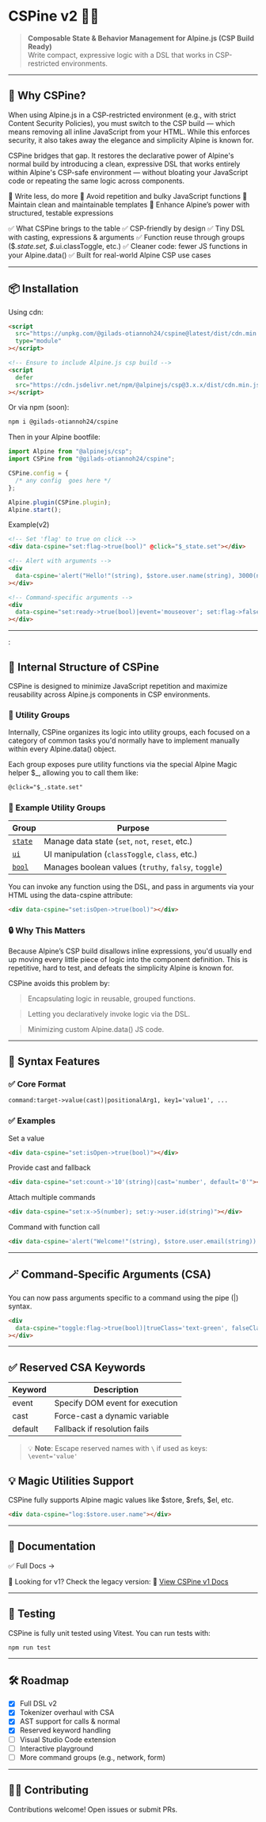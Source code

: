 # CSPine v2 🧠✨

> **Composable State & Behavior Management for Alpine.js (CSP Build Ready)**  
> Write compact, expressive logic with a DSL that works in CSP-restricted environments.

---

## 🚀 Why CSPine?

When using Alpine.js in a CSP-restricted environment (e.g., with strict Content Security Policies), you must switch to the CSP build — which means removing all inline JavaScript from your HTML. While this enforces security, it also takes away the elegance and simplicity Alpine is known for.

CSPine bridges that gap.
It restores the declarative power of Alpine's normal build by introducing a clean, expressive DSL that works entirely within Alpine's CSP-safe environment — without bloating your JavaScript code or repeating the same logic across components.

🔹 Write less, do more
🔹 Avoid repetition and bulky JavaScript functions
🔹 Maintain clean and maintainable templates
🔹 Enhance Alpine’s power with structured, testable expressions

✅ What CSPine brings to the table
✅ CSP-friendly by design
✅ Tiny DSL with casting, expressions & arguments
✅ Function reuse through groups ($_.state.set, $_.ui.classToggle, etc.)
✅ Cleaner code: fewer JS functions in your Alpine.data()
✅ Built for real-world Alpine CSP use cases

---

## 📦 Installation

Using cdn:

<!-- TODO Update cdn link -->

```html Copy Edit
<script
  src="https://unpkg.com/@gilads-otiannoh24/cspine@latest/dist/cdn.min.js"
  type="module"
></script>

<!-- Ensure to include Alpine.js csp build -->
<script
  defer
  src="https://cdn.jsdelivr.net/npm/@alpinejs/csp@3.x.x/dist/cdn.min.js"
></script>
```

Or via npm (soon):

```bash
npm i @gilads-otiannoh24/cspine
```

Then in your Alpine bootfile:

```js
import Alpine from "@alpinejs/csp";
import CSPine from "@gilads-otiannoh24/cspine";

CSPine.config = {
  /* any config  goes here */
};

Alpine.plugin(CSPine.plugin);
Alpine.start();
```

Example(v2)

```html
<!-- Set 'flag' to true on click -->
<div data-cspine="set:flag->true(bool)" @click="$_state.set"></div>

<!-- Alert with arguments -->
<div
  data-cspine='alert("Hello!"(string), $store.user.name(string), 3000(number))'
></div>

<!-- Command-specific arguments -->
<div
  data-cspine="set:ready->true(bool)|event='mouseover'; set:flag->false(bool)|event='click'"
></div>
```

---

:

## 🧩 Internal Structure of CSPine

CSPine is designed to minimize JavaScript repetition and maximize reusability across Alpine.js components in CSP environments.

### 🔧 Utility Groups

Internally, CSPine organizes its logic into utility groups, each focused on a category of common tasks you'd normally have to implement manually within every Alpine.data() object.

Each group exposes pure utility functions via the special Alpine Magic helper $\_, allowing you to call them like:

```html
@click="$_.state.set"
```

### 🔹 Example Utility Groups

| Group                           | Purpose                                              |
| ------------------------------- | ---------------------------------------------------- |
| [`state`](docs/groups/state.md) | Manage data state (`set`, `not`, `reset`, etc.)      |
| [`ui`](docs/groups/ui.md)       | UI manipulation (`classToggle`, `class`, etc.)       |
| [`bool`](docs/groups/bool.md)   | Manages boolean values (`truthy`, `falsy`, `toggle`) |

You can invoke any function using the DSL, and pass in arguments via your HTML using the data-cspine attribute:

```html
<div data-cspine="set:isOpen->true(bool)"></div>
```

### 🔒 Why This Matters

Because Alpine’s CSP build disallows inline expressions, you'd usually end up moving every little piece of logic into the component definition. This is repetitive, hard to test, and defeats the simplicity Alpine is known for.

CSPine avoids this problem by:

> Encapsulating logic in reusable, grouped functions.

> Letting you declaratively invoke logic via the DSL.

> Minimizing custom Alpine.data() JS code.

---

## 🔑 Syntax Features

### ✅ Core Format

```txt Copy Edit
command:target->value(cast)|positionalArg1, key1='value1', ...
```

### ✅ Examples

Set a value

```html
<div data-cspine="set:isOpen->true(bool)"></div>
```

Provide cast and fallback

```html
<div data-cspine="set:count->'10'(string)|cast='number', default='0'"></div>
```

Attach multiple commands

```html
<div data-cspine="set:x->5(number); set:y->user.id(string)"></div>
```

Command with function call

```html
<div data-cspine='alert("Welcome!"(string), $store.user.email(string))'></div>
```

---

## 🪄 Command-Specific Arguments (CSA)

You can now pass arguments specific to a command using the pipe (|) syntax.

```html
<div
  data-cspine="toggle:flag->true(bool)|trueClass='text-green', falseClass='text-red'"
></div>
```

---

## ✅ Reserved CSA Keywords

| Keyword | Description                     |
| ------- | ------------------------------- |
| event   | Specify DOM event for execution |
| cast    | Force-cast a dynamic variable   |
| default | Fallback if resolution fails    |

> 💡 **Note**: Escape reserved names with `\` if used as keys:  
> `\event='value'`

## 💡 Magic Utilities Support

CSPine fully supports Alpine magic values like $store, $refs, $el, etc.

```html
<div data-cspine="log:$store.user.name"></div>
```

---

## 📘 Documentation

✅ Full Docs →

📄 Looking for v1? Check the legacy version:
📜 [View CSPine v1 Docs](docs/v1.md)

---

## 🧪 Testing

CSPine is fully unit tested using Vitest.
You can run tests with:

```bash
npm run test
```

---

## 🛠️ Roadmap

- [x] Full DSL v2
- [x] Tokenizer overhaul with CSA
- [x] AST support for calls & normal
- [x] Reserved keyword handling
- [ ] Visual Studio Code extension
- [ ] Interactive playground
- [ ] More command groups (e.g., network, form)

---

## 🧑‍💻 Contributing

Contributions welcome! Open issues or submit PRs.
